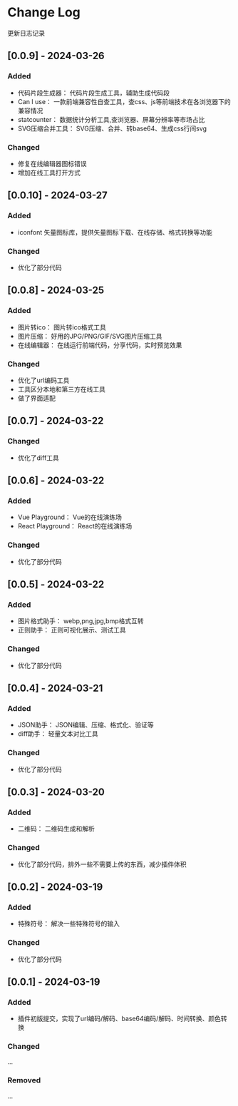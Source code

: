 # Change Log
更新日志记录
## [0.0.9] - 2024-03-26
### Added
- 代码片段生成器： 代码片段生成工具，辅助生成代码段
- Can I use： 一款前端兼容性自查工具，查css、js等前端技术在各浏览器下的兼容情况
- statcounter： 数据统计分析工具,查浏览器、屏幕分辨率等市场占比
- SVG压缩合并工具： SVG压缩、合并、转base64、生成css行间svg

### Changed
- 修复在线编辑器图标错误
- 增加在线工具打开方式

## [0.0.10] - 2024-03-27
### Added
- iconfont 矢量图标库，提供矢量图标下载、在线存储、格式转换等功能

### Changed
- 优化了部分代码

## [0.0.8] - 2024-03-25
### Added
- 图片转ico： 图片转ico格式工具
- 图片压缩： 好用的JPG/PNG/GIF/SVG图片压缩工具
- 在线编辑器： 在线运行前端代码，分享代码，实时预览效果

### Changed
- 优化了url编码工具
- 工具区分本地和第三方在线工具
- 做了界面适配

## [0.0.7] - 2024-03-22
### Changed
- 优化了diff工具

## [0.0.6] - 2024-03-22
### Added
- Vue Playground： Vue的在线演练场
- React Playground： React的在线演练场

### Changed
- 优化了部分代码

## [0.0.5] - 2024-03-22
### Added
- 图片格式助手： webp,png,jpg,bmp格式互转
- 正则助手： 正则可视化展示、测试工具

### Changed
- 优化了部分代码

## [0.0.4] - 2024-03-21
### Added
- JSON助手： JSON编辑、压缩、格式化、验证等
- diff助手： 轻量文本对比工具

### Changed
- 优化了部分代码

## [0.0.3] - 2024-03-20
### Added
- 二维码： 二维码生成和解析

### Changed
- 优化了部分代码，排外一些不需要上传的东西，减少插件体积

## [0.0.2] - 2024-03-19
### Added
- 特殊符号： 解决一些特殊符号的输入

### Changed
- 优化了部分代码

## [0.0.1] - 2024-03-19
### Added
- 插件初版提交，实现了url编码/解码、base64编码/解码、时间转换、颜色转换

### Changed
...
### Removed
...

